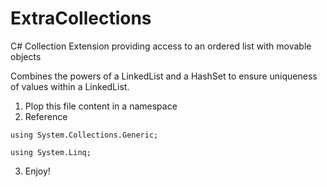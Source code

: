 # ExtraCollections
C# Collection Extension providing access to an ordered list with movable objects

Combines the powers of a LinkedList and a HashSet to ensure uniqueness of values within a LinkedList.

1) Plop this file content in a namespace
2) Reference

`using System.Collections.Generic;`

`using System.Linq;`

3) Enjoy!
